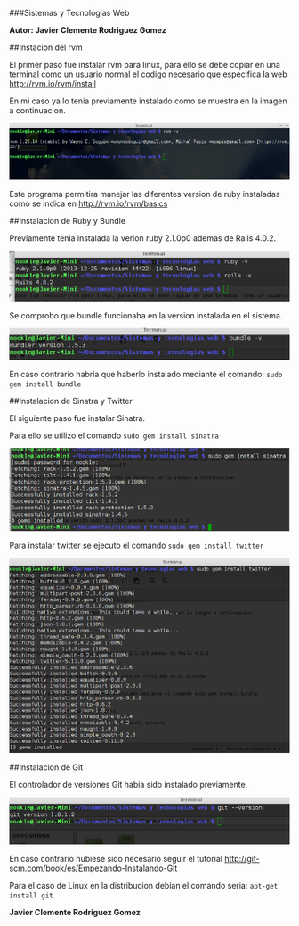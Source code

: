 ###Sistemas y Tecnologias Web

**Autor: Javier Clemente Rodriguez Gomez**


##Instacion del rvm

El primer paso fue instalar rvm para linux, para ello se debe copiar en una terminal como un usuario normal el codigo necesario que especifica la web http://rvm.io/rvm/install

En mi caso ya lo tenia previamente instalado como se muestra en la imagen a continuacion.

![Alt text](https://raw.githubusercontent.com/alu0100505023/tarea-inicial-stw/master/img/rvm.png)

Este programa permitira manejar las diferentes version de ruby instaladas como se indica en http://rvm.io/rvm/basics


##Instalacion de Ruby y Bundle

Previamente tenia instalada la verion ruby 2.1.0p0 ademas de Rails 4.0.2.

![Alt text](https://raw.githubusercontent.com/alu0100505023/tarea-inicial-stw/master/img/ruby.png)


Se comprobo que bundle funcionaba en la version instalada en el sistema.

![Alt text](https://raw.githubusercontent.com/alu0100505023/tarea-inicial-stw/master/img/bundle.png)


En caso contrario habria que haberlo instalado mediante el comando: 
`sudo gem install bundle`

##Instalacion de Sinatra y Twitter

El siguiente paso fue instalar Sinatra. 

Para ello se utilizo el comando `sudo gem install sinatra`

![Alt text](https://raw.githubusercontent.com/alu0100505023/tarea-inicial-stw/master/img/sinatra.png)


Para instalar twitter se ejecuto el comando `sudo gem install twitter`

![Alt text](https://raw.githubusercontent.com/alu0100505023/tarea-inicial-stw/master/img/twitter.png)


##Instalacion de Git

El controlador de versiones Git habia sido instalado previamente.

![Alt text](https://raw.githubusercontent.com/alu0100505023/tarea-inicial-stw/master/img/git.png)

En caso contrario hubiese sido necesario seguir el tutorial http://git-scm.com/book/es/Empezando-Instalando-Git

Para el caso de Linux en la distribucion debian el comando seria: 
`apt-get install git`

**Javier Clemente Rodriguez Gomez**


